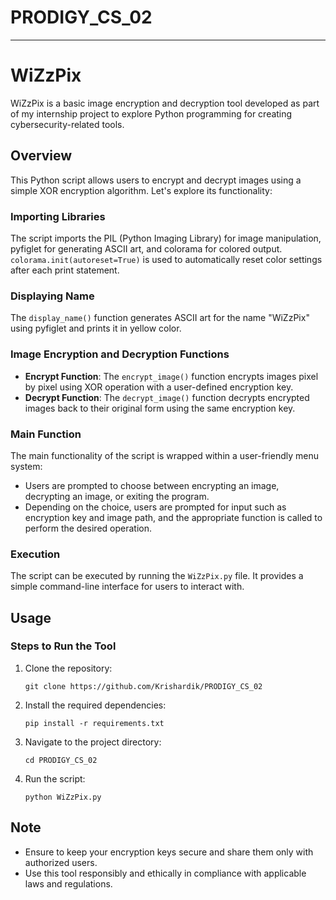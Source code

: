 # PRODIGY_CS_02
---
# WiZzPix

WiZzPix is a basic image encryption and decryption tool developed as part of my internship project to explore Python programming for creating cybersecurity-related tools.

## Overview

This Python script allows users to encrypt and decrypt images using a simple XOR encryption algorithm. Let's explore its functionality:

### Importing Libraries

The script imports the PIL (Python Imaging Library) for image manipulation, pyfiglet for generating ASCII art, and colorama for colored output. `colorama.init(autoreset=True)` is used to automatically reset color settings after each print statement.

### Displaying Name

The `display_name()` function generates ASCII art for the name "WiZzPix" using pyfiglet and prints it in yellow color.

### Image Encryption and Decryption Functions

- **Encrypt Function**: The `encrypt_image()` function encrypts images pixel by pixel using XOR operation with a user-defined encryption key.
- **Decrypt Function**: The `decrypt_image()` function decrypts encrypted images back to their original form using the same encryption key.

### Main Function

The main functionality of the script is wrapped within a user-friendly menu system:
- Users are prompted to choose between encrypting an image, decrypting an image, or exiting the program.
- Depending on the choice, users are prompted for input such as encryption key and image path, and the appropriate function is called to perform the desired operation.

### Execution

The script can be executed by running the `WiZzPix.py` file. It provides a simple command-line interface for users to interact with.

## Usage

### Steps to Run the Tool

1. Clone the repository:
   ```
   git clone https://github.com/Krishardik/PRODIGY_CS_02
   ```

2. Install the required dependencies:
   ```
   pip install -r requirements.txt
   ```

3. Navigate to the project directory:
   ```
   cd PRODIGY_CS_02
   ```

4. Run the script:
   ```
   python WiZzPix.py
   ```

## Note

- Ensure to keep your encryption keys secure and share them only with authorized users.
- Use this tool responsibly and ethically in compliance with applicable laws and regulations.
